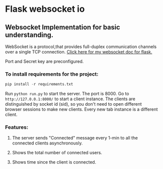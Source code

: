 # Flask websocket io 

## Websocket Implementation for basic understanding.

WebSocket is a protocol,that provides full-duplex communication channels over a single TCP connection. [Click here for my websocket doc for flask.](https://github.com/ayushganvir/Markdowns/blob/main/flask/socketio.md)

Port and Secret key are preconfigured.
### To install requirements for the project:
```python
pip install -r requirements.txt
```

Run  ```python run.py``` to start the server.
The port is 8000. Go to ```http://127.0.0.1:8000/``` to start a client instance.
The clients are distinguished by socket id (sid), so you don't need to open different browser sessions to make new clients. Every new tab instance is a different client.

### Features:

1. The server sends "Connected" message every 1-min to all the connected clients asynchronously.

2. Shows the total number of connected users.

3. Shows time since the client is connected.
